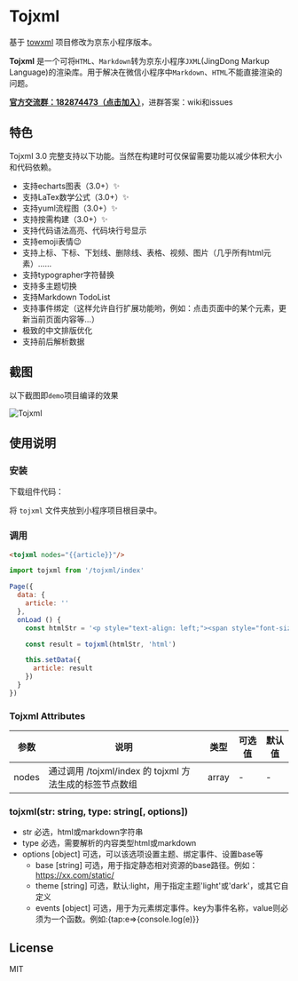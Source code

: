 # Tojxml

基于 [towxml](https://github.com/sbfkcel/towxml.git) 项目修改为京东小程序版本。

**Tojxml** 是一个可将`HTML`、`Markdown`转为京东小程序`JXML`(JingDong Markup Language)的渲染库。用于解决在微信小程序中`Markdown`、`HTML`不能直接渲染的问题。

[**官方交流群：182874473（点击加入）**](https://jq.qq.com/?_wv=1027&k=54KTcZi)，进群答案：wiki和issues

## 特色

Tojxml 3.0 完整支持以下功能。当然在构建时可仅保留需要功能以减少体积大小和代码依赖。

- 支持echarts图表（3.0+）✨
- 支持LaTex数学公式（3.0+）✨
- 支持yuml流程图（3.0+）✨
- 支持按需构建（3.0+）✨
- 支持代码语法高亮、代码块行号显示
- 支持emoji表情:wink:
- 支持上标、下标、下划线、删除线、表格、视频、图片（几乎所有html元素）……
- 支持typographer字符替换
- 支持多主题切换
- 支持Markdown TodoList
- 支持事件绑定（这样允许自行扩展功能哟，例如：点击页面中的某个元素，更新当前页面内容等...）
- 极致的中文排版优化
- 支持前后解析数据

## 截图

以下截图即`demo`项目编译的效果

![Tojxml](https://raw.githack.com/sbfkcel/blog/gh-pages/wxml_demo/demo3.x.png)

## 使用说明

### 安装

下载组件代码：

将 `tojxml` 文件夹放到小程序项目根目录中。

### 调用

```html
<tojxml nodes="{{article}}"/>
```

```javascript
import tojxml from '/tojxml/index'

Page({
  data: {
    article: ''
  },
  onLoad () {
    const htmlStr = '<p style="text-align: left;"><span style="font-size:18px;">tojxml是将html、markdown转换为jxml标签</span></p>↵<p style="text-align: left;"><br /></p>↵<p style="text-align: left;"><span style="font-size:18px;color:#ff0000;">使用说明：</span></p><img src="http://img30.360buyimg.com/fwmarket/jfs/t1/114849/26/15546/122752/5f3f38b0E320e107e/249aa63177118eb8.jpg" alt="" width="850">'

    const result = tojxml(htmlStr, 'html')

    this.setData({
      article: result
    })
  }
})
```

### Tojxml Attributes

| 参数      | 说明                                 | 类型      | 可选值       | 默认值   |
|---------- |------------------------------------ |---------- |------------- |-------- |
| nodes | 通过调用 /tojxml/index 的 tojxml 方法生成的标签节点数组 | array | - | - |

### tojxml(str: string, type: string[, options])

- str 必选，html或markdown字符串
- type 必选，需要解析的内容类型html或markdown
- options [object] 可选，可以该选项设置主题、绑定事件、设置base等
  - base [string] 可选，用于指定静态相对资源的base路径。例如：https://xx.com/static/
  - theme [string] 可选，默认:light，用于指定主题'light'或'dark'，或其它自定义
  - events [object] 可选，用于为元素绑定事件。key为事件名称，value则必须为一个函数。例如:{tap:e=>{console.log(e)}}

## License

MIT
